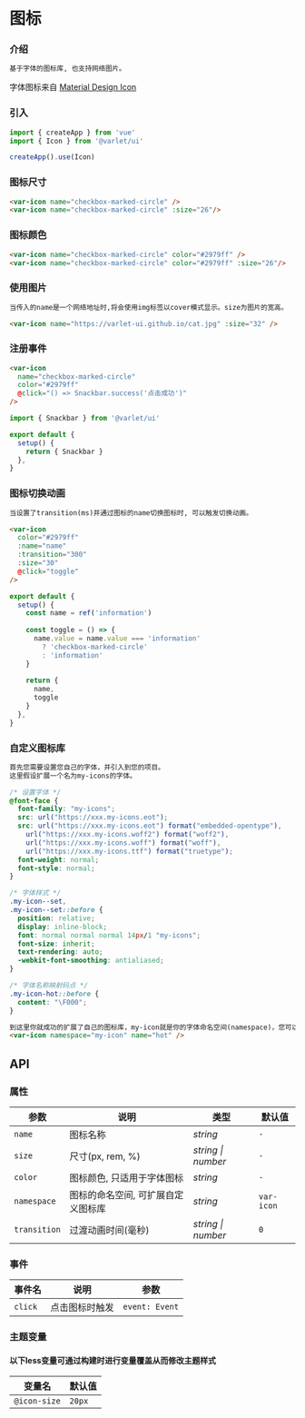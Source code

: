 # 图标

### 介绍
```html
基于字体的图标库, 也支持网络图片。
```
字体图标来自 [Material Design Icon](https://materialdesignicons.com/)
### 引入

```js
import { createApp } from 'vue'
import { Icon } from '@varlet/ui'

createApp().use(Icon)
```

### 图标尺寸

```html
<var-icon name="checkbox-marked-circle" />
<var-icon name="checkbox-marked-circle" :size="26"/>
```

### 图标颜色

```html
<var-icon name="checkbox-marked-circle" color="#2979ff" />
<var-icon name="checkbox-marked-circle" color="#2979ff" :size="26"/>
```

### 使用图片

```html
当传入的name是一个网络地址时,将会使用img标签以cover模式显示。size为图片的宽高。
```

```html
<var-icon name="https://varlet-ui.github.io/cat.jpg" :size="32" />
```

### 注册事件

```html
<var-icon 
  name="checkbox-marked-circle"
  color="#2979ff"
  @click="() => Snackbar.success('点击成功')" 
/>
```

```js
import { Snackbar } from '@varlet/ui'

export default {
  setup() {
    return { Snackbar }
  },
}
```

### 图标切换动画

```html
当设置了transition(ms)并通过图标的name切换图标时, 可以触发切换动画。
```

```html
<var-icon 
  color="#2979ff"
  :name="name" 
  :transition="300" 
  :size="30" 
  @click="toggle"
/>
```

```js
export default {
  setup() {
    const name = ref('information')
    
    const toggle = () => {
      name.value = name.value === 'information' 
        ? 'checkbox-marked-circle' 
        : 'information'
    }
    
    return {
      name,
      toggle
    }
  },
}
```

### 自定义图标库
```html
首先您需要设置您自己的字体，并引入到您的项目。
这里假设扩展一个名为my-icons的字体。
```

```css
/* 设置字体 */
@font-face {
  font-family: "my-icons";
  src: url("https://xxx.my-icons.eot");
  src: url("https://xxx.my-icons.eot") format("embedded-opentype"), 
    url("https://xxx.my-icons.woff2") format("woff2"), 
    url("https://xxx.my-icons.woff") format("woff"), 
    url("https://xxx.my-icons.ttf") format("truetype");
  font-weight: normal;
  font-style: normal;
}

/* 字体样式 */
.my-icon--set,
.my-icon--set::before {
  position: relative;
  display: inline-block;
  font: normal normal normal 14px/1 "my-icons";
  font-size: inherit;
  text-rendering: auto;
  -webkit-font-smoothing: antialiased;
}

/* 字体名称映射码点 */
.my-icon-hot::before {
  content: "\F000";
}
```

```html
到这里你就成功的扩展了自己的图标库，my-icon就是你的字体命名空间(namespace)，您可以这样使用
<var-icon namespace="my-icon" name="hot" />
```

## API

### 属性

| 参数 | 说明 | 类型 | 默认值 | 
| --- | --- | --- | --- | 
| `name` | 图标名称 | _string_ | `-` |
| `size` | 尺寸(px, rem, %) | _string \| number_ | `-` |
| `color` | 图标颜色, 只适用于字体图标 | _string_ | `-` |  
| `namespace` | 图标的命名空间, 可扩展自定义图标库 |  _string_ | `var-icon` |
| `transition` | 过渡动画时间(毫秒) |  _string \| number_ | `0` |

### 事件

| 事件名 | 说明 | 参数 |
| --- | --- | --- |
| `click` | 点击图标时触发 | `event: Event` |

### 主题变量
#### 以下less变量可通过构建时进行变量覆盖从而修改主题样式

| 变量名 | 默认值 |
| --- | --- |
| `@icon-size` | `20px` |